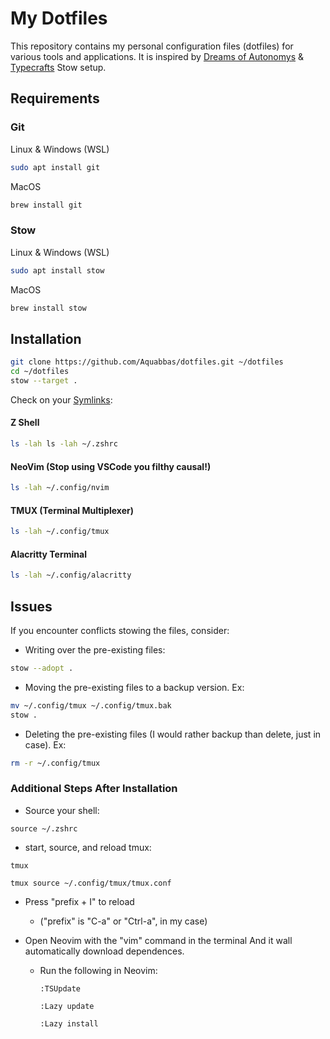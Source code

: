 # My Dotfiles

This repository contains my personal configuration files (dotfiles) for various tools and applications. It is inspired by [Dreams of Autonomys](https://www.youtube.com/watch?v=y6XCebnB9gs) & [Typecrafts](https://www.youtube.com/watch?v=NoFiYOqnC4o) Stow setup.

## Requirements

### Git

Linux & Windows (WSL)

```bash
sudo apt install git
```

MacOS

```bash
brew install git
```

### Stow

Linux & Windows (WSL)

```bash
sudo apt install stow
```

MacOS

```bash
brew install stow
```

## Installation

```bash
git clone https://github.com/Aquabbas/dotfiles.git ~/dotfiles
cd ~/dotfiles
stow --target .
```

Check on your [Symlinks](https://www.gnu.org/software/libc/manual/html_node/Symbolic-Links.html):

#### Z Shell

```bash
ls -lah ls -lah ~/.zshrc
```

#### NeoVim (Stop using VSCode you filthy causal!)

```bash
ls -lah ~/.config/nvim
```

#### TMUX (Terminal Multiplexer)

```bash
ls -lah ~/.config/tmux
```

#### Alacritty Terminal

```bash
ls -lah ~/.config/alacritty
```

## Issues

If you encounter conflicts stowing the files, consider:

- Writing over the pre-existing files:

```bash
stow --adopt .
```

- Moving the pre-existing files to a backup version.
  Ex:

```bash
mv ~/.config/tmux ~/.config/tmux.bak
stow .
```

- Deleting the pre-existing files (I would rather backup than delete, just in case).
  Ex:

```bash
rm -r ~/.config/tmux
```

### Additional Steps After Installation

- Source your shell:

```
source ~/.zshrc
```

- start, source, and reload tmux:

```
tmux
```

```
tmux source ~/.config/tmux/tmux.conf
```

- Press "prefix + I" to reload

  - ("prefix" is "C-a" or "Ctrl-a", in my case)

- Open Neovim with the "vim" command in the terminal And it wall automatically download dependences.
  - Run the following in Neovim:
    ```
    :TSUpdate
    ```
    ```
    :Lazy update
    ```
    ```
    :Lazy install
    ```
